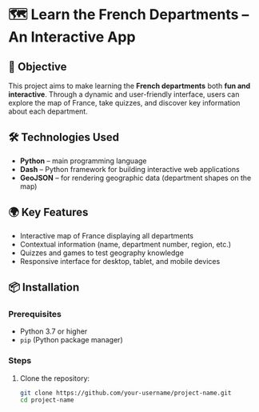 # 🗺️ Learn the French Departments – An Interactive App

## 🎯 Objective

This project aims to make learning the **French departments** both **fun and interactive**. Through a dynamic and user-friendly interface, users can explore the map of France, take quizzes, and discover key information about each department.

## 🛠️ Technologies Used

- **Python** – main programming language
- **Dash** – Python framework for building interactive web applications
- **GeoJSON** – for rendering geographic data (department shapes on the map)

## 🌍 Key Features

- Interactive map of France displaying all departments
- Contextual information (name, department number, region, etc.)
- Quizzes and games to test geography knowledge
- Responsive interface for desktop, tablet, and mobile devices

## 📦 Installation

### Prerequisites

- Python 3.7 or higher
- `pip` (Python package manager)

### Steps

1. Clone the repository:
   ```bash
   git clone https://github.com/your-username/project-name.git
   cd project-name
